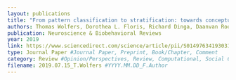 ```yaml
---
layout: publications
title: "From pattern classification to stratification: towards conceptualizing the heterogeneity of Autism Spectrum Disorder"
authors: Thomas Wolfers, Dorothea L. Floris, Richard Dinga, Daanvan Rooij, Christina Isakoglou, Seyed Mostafa Kia, Mariam Zabihi , Alberto Llera, Rajanikanth Chowdanayaka, Vinod J. Kumar, Han Peng, Charles Laidi, Dafnis Batalle, Ralica Dimitrova, Tony Charman, Eva Loth, Meng-Chuan Lai, Emily Jones, Sarah Baumeister, Carolin Moessnang, Tobias Banaschewski, Christine Ecker, Guillaume Dumas, Jonathan O’Muircheartaigh, Declan Murphy, Jan K. Buitelaar, Andre F. Marquand, Christian F. Beckmann
publication: Neuroscience & Biobehavioral Reviews
year: 2019
link: https://www.sciencedirect.com/science/article/pii/S0149763419303197
type: Journal Paper #Journal Paper, Preprint, Book/Chapter, Comment
category: Review #Opinion/Perspectives, Review, Computational, Social Cognitive and Affective Neuroscience, Experimental
filename: 2019.07.15_T.Wolfers #YYYY.MM.DD_F.Author
---
```

